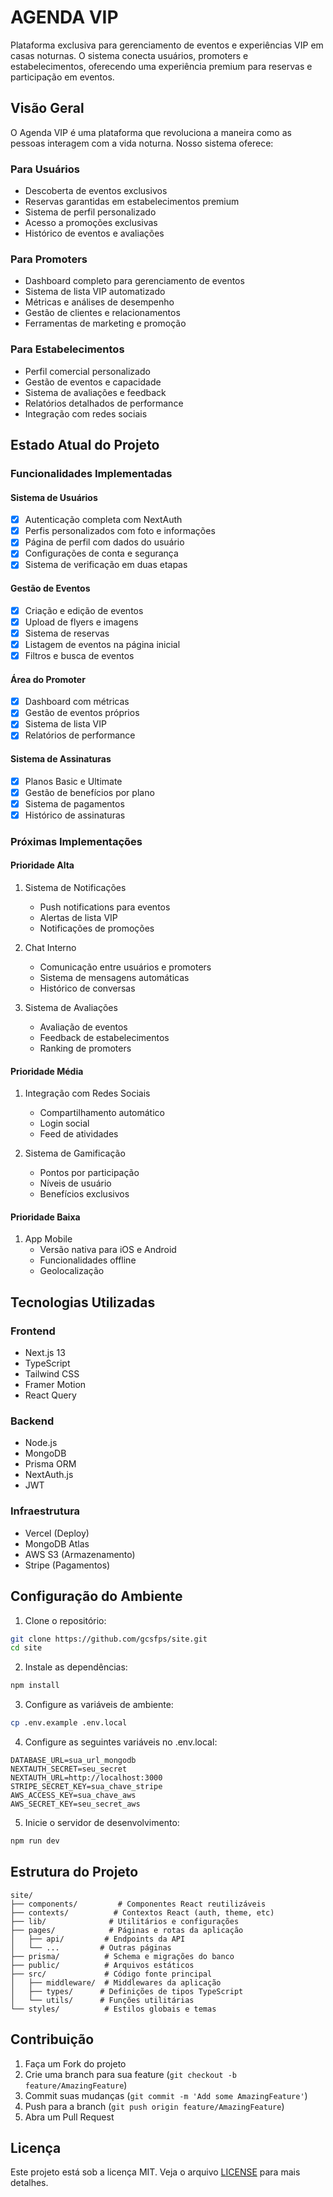 # AGENDA VIP

Plataforma exclusiva para gerenciamento de eventos e experiências VIP em casas noturnas. O sistema conecta usuários, promoters e estabelecimentos, oferecendo uma experiência premium para reservas e participação em eventos.

## Visão Geral

O Agenda VIP é uma plataforma que revoluciona a maneira como as pessoas interagem com a vida noturna. Nosso sistema oferece:

### Para Usuários
- Descoberta de eventos exclusivos
- Reservas garantidas em estabelecimentos premium
- Sistema de perfil personalizado
- Acesso a promoções exclusivas
- Histórico de eventos e avaliações

### Para Promoters
- Dashboard completo para gerenciamento de eventos
- Sistema de lista VIP automatizado
- Métricas e análises de desempenho
- Gestão de clientes e relacionamentos
- Ferramentas de marketing e promoção

### Para Estabelecimentos
- Perfil comercial personalizado
- Gestão de eventos e capacidade
- Sistema de avaliações e feedback
- Relatórios detalhados de performance
- Integração com redes sociais

## Estado Atual do Projeto

### Funcionalidades Implementadas

#### Sistema de Usuários
- [x] Autenticação completa com NextAuth
- [x] Perfis personalizados com foto e informações
- [x] Página de perfil com dados do usuário
- [x] Configurações de conta e segurança
- [x] Sistema de verificação em duas etapas

#### Gestão de Eventos
- [x] Criação e edição de eventos
- [x] Upload de flyers e imagens
- [x] Sistema de reservas
- [x] Listagem de eventos na página inicial
- [x] Filtros e busca de eventos

#### Área do Promoter
- [x] Dashboard com métricas
- [x] Gestão de eventos próprios
- [x] Sistema de lista VIP
- [x] Relatórios de performance

#### Sistema de Assinaturas
- [x] Planos Basic e Ultimate
- [x] Gestão de benefícios por plano
- [x] Sistema de pagamentos
- [x] Histórico de assinaturas

### Próximas Implementações

#### Prioridade Alta
1. Sistema de Notificações
   - Push notifications para eventos
   - Alertas de lista VIP
   - Notificações de promoções

2. Chat Interno
   - Comunicação entre usuários e promoters
   - Sistema de mensagens automáticas
   - Histórico de conversas

3. Sistema de Avaliações
   - Avaliação de eventos
   - Feedback de estabelecimentos
   - Ranking de promoters

#### Prioridade Média
1. Integração com Redes Sociais
   - Compartilhamento automático
   - Login social
   - Feed de atividades

2. Sistema de Gamificação
   - Pontos por participação
   - Níveis de usuário
   - Benefícios exclusivos

#### Prioridade Baixa
1. App Mobile
   - Versão nativa para iOS e Android
   - Funcionalidades offline
   - Geolocalização

## Tecnologias Utilizadas

### Frontend
- Next.js 13
- TypeScript
- Tailwind CSS
- Framer Motion
- React Query

### Backend
- Node.js
- MongoDB
- Prisma ORM
- NextAuth.js
- JWT

### Infraestrutura
- Vercel (Deploy)
- MongoDB Atlas
- AWS S3 (Armazenamento)
- Stripe (Pagamentos)

## Configuração do Ambiente

1. Clone o repositório:
```bash
git clone https://github.com/gcsfps/site.git
cd site
```

2. Instale as dependências:
```bash
npm install
```

3. Configure as variáveis de ambiente:
```bash
cp .env.example .env.local
```

4. Configure as seguintes variáveis no .env.local:
```env
DATABASE_URL=sua_url_mongodb
NEXTAUTH_SECRET=seu_secret
NEXTAUTH_URL=http://localhost:3000
STRIPE_SECRET_KEY=sua_chave_stripe
AWS_ACCESS_KEY=sua_chave_aws
AWS_SECRET_KEY=seu_secret_aws
```

5. Inicie o servidor de desenvolvimento:
```bash
npm run dev
```

## Estrutura do Projeto

```
site/
├── components/         # Componentes React reutilizáveis
├── contexts/          # Contextos React (auth, theme, etc)
├── lib/              # Utilitários e configurações
├── pages/            # Páginas e rotas da aplicação
│   ├── api/         # Endpoints da API
│   └── ...         # Outras páginas
├── prisma/          # Schema e migrações do banco
├── public/          # Arquivos estáticos
├── src/             # Código fonte principal
│   ├── middleware/  # Middlewares da aplicação
│   ├── types/      # Definições de tipos TypeScript
│   └── utils/      # Funções utilitárias
└── styles/          # Estilos globais e temas
```

## Contribuição

1. Faça um Fork do projeto
2. Crie uma branch para sua feature (`git checkout -b feature/AmazingFeature`)
3. Commit suas mudanças (`git commit -m 'Add some AmazingFeature'`)
4. Push para a branch (`git push origin feature/AmazingFeature`)
5. Abra um Pull Request

## Licença

Este projeto está sob a licença MIT. Veja o arquivo [LICENSE](LICENSE) para mais detalhes.
